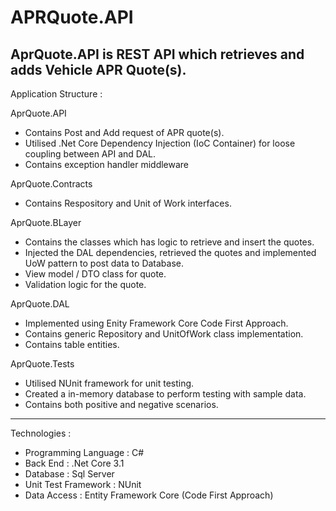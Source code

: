 # APRQuote.API
AprQuote.API is REST API which retrieves and adds Vehicle APR Quote(s).
----------------------------------------------------------------------------------------------
Application Structure :
 
AprQuote.API
 - Contains Post and Add request of APR quote(s).
 - Utilised .Net Core Dependency Injection (IoC Container) for loose coupling between API and DAL.
 - Contains exception handler middleware

AprQuote.Contracts
- Contains Respository and Unit of Work interfaces.

AprQuote.BLayer
- Contains the classes which has logic to retrieve and insert the quotes.
- Injected the DAL dependencies, retrieved the quotes and implemented UoW pattern to post data to Database. 
- View model / DTO class for quote.
- Validation logic for the quote.

AprQuote.DAL
- Implemented using Enity Framework Core Code First Approach.
- Contains generic Repository and UnitOfWork class implementation.
- Contains table entities.

AprQuote.Tests
 - Utilised NUnit framework for unit testing.
 - Created a in-memory database to perform testing with sample data.
 - Contains both positive and negative scenarios.

----------------------------------------------------------------------------------------------
Technologies :

 - Programming Language : C#
 - Back End : .Net Core 3.1
 - Database : Sql Server
 - Unit Test Framework : NUnit
 - Data Access : Entity Framework Core (Code First Approach)
